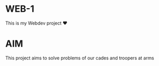 # WEB-1
This is my Webdev project &hearts;

#  AIM
This project aims to solve problems of our cades and troopers at arms 